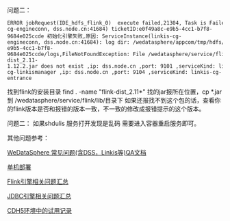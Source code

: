 问题二：
```
ERROR jobRequest(IDE_hdfs_flink_0)  execute failed,21304, Task is Failed,errorMsg: errCode: 12003 ,desc: dss.node.cn:9101_0 Failed  to async get EngineNode AMErrorException: errCode: 30002 ,desc: ServiceInstance(linkis-cg-engineconn, dss.node.cn:41684) ticketID:e0f49a8c-e9b5-4cc1-b7f8-9684e025ccde 初始化引擎失败,原因: ServiceInstance(linkis-cg-engineconn, dss.node.cn:41684): log dir: /wedatasphere/appcom/tmp/hdfs/20230315/flink/e0f49a8c-e9b5-4cc1-b7f8-9684e025ccde/logs,FileNotFoundException: File /wedatasphere/service/flink/lib/flink-dist_2.11-1.12.2.jar does not exist ,ip: dss.node.cn ,port: 9101 ,serviceKind: linkis-cg-linkismanager ,ip: dss.node.cn ,port: 9104 ,serviceKind: linkis-cg-entrance
```
找到flink的安装目录 find . -name "flink-dist_2.11*" 找的jar报所在位置，cp *.jar 到 /wedatasphere/service/flink/lib/目录下
如果还报找不到这个包的话，查看你的flink版本是否和报错的版本一致，不一致的修改成报错提示的这个版本。


问题二：
如果shdulis 服务打开发现是乱码
需要进入容器重启服务即可。


其他问题参考：

[WeDataSphere 常见问题(含DSS，Linkis等)QA文档](https://docs.qq.com/doc/DSGZhdnpMV3lTUUxq)

[单机部署](https://linkis.apache.org/zh-CN/docs/latest/deployment/deploy-quick)

[Flink引擎相关问题汇总](https://mp.weixin.qq.com/s/VxZ16IPMd1CvcrvHFuU4RQ)

[JDBC引擎相关问题汇总](https://mp.weixin.qq.com/s?__biz=MzUzMjMwNzE0MQ==&mid=2247488632&idx=1&sn=e096e362630d1d8e6430e03eb4b2e736&chksm=fab419d2cdc390c48e675743d76c86d79d28bf0c8e1521f19134e585b8ebada54816bbffe15d&scene=178&cur_album_id=1959159714886270978#rd)

[CDH5环境中的试用记录](https://mp.weixin.qq.com/s?__biz=MzUzMjMwNzE0MQ==&mid=2247488397&idx=1&sn=6af0c5f503ad7d17dba5f7c0997f8c3d&chksm=fab41e27cdc397319a7f0e45b39fbd8dd65f44adef741c4aff244b0e68967e56434e9f70cd9d&cur_album_id=1959159714886270978&scene=189#wechat_redirect)